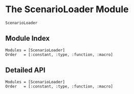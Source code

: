 # The ScenarioLoader Module


```@docs
ScenarioLoader
```

## Module Index

```@index
Modules = [ScenarioLoader]
Order   = [:constant, :type, :function, :macro]
```
## Detailed API

```@autodocs
Modules = [ScenarioLoader]
Order   = [:constant, :type, :function, :macro]
```


